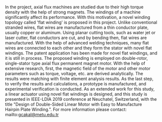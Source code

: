 In the project, axial flux machines are studied due to their high torque density with the help of strong magnets. The windings of a machine significantly affect its performance. With this motivation, a novel winding topology called 'flat winding' is proposed in this project. Unlike conventional stranded wires, flat wires are manufactured from a thin conductor plate, usually copper or aluminum. Using planar cutting tools, such as water jet or laser cutter, flat conductors are cut, and by bending then, flat wires are manufactured. With the help of advanced welding techniques, many flat wires are connected to each other and they form the stator with novel flat windings. The patent application has been made for novel flat windings, and it is still in process. The proposed winding is employed on double-rotor, single-stator type axial flux permanent magnet motor. With the help of extensive research, first, the magnetic field of the motor and other motor parameters such as torque, voltage, etc. are derived analytically. The results were matching with finite element analysis results. As the last step, to verify the results and calculations, a prototype is manufactured, and experimental verification is conducted. As an extended work for this study, a linear actuator using novel flat windings is designed, and this study is presented in IEEE-LDIA 2019 conference at Neuchatel, Switzerland, with the title "Design of Double-Sided Linear Motor with Easy to Manufacture Hairpin Plate Winding.". For more information please contact: mailto:gcakal@metu.edu.tr
